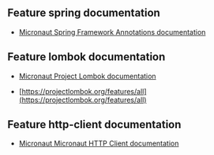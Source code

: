 ## Feature spring documentation

- [Micronaut Spring Framework Annotations documentation](https://micronaut-projects.github.io/micronaut-spring/latest/guide/index.html)

## Feature lombok documentation

- [Micronaut Project Lombok documentation](https://docs.micronaut.io/latest/guide/index.html#lombok)

- [https://projectlombok.org/features/all](https://projectlombok.org/features/all)

## Feature http-client documentation

- [Micronaut Micronaut HTTP Client documentation](https://docs.micronaut.io/latest/guide/index.html#httpClient)

